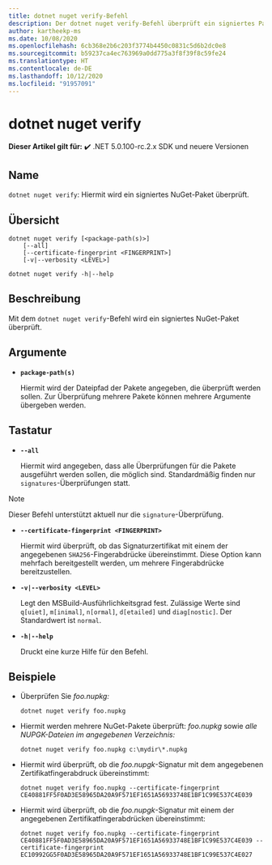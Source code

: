 ```yaml
---
title: dotnet nuget verify-Befehl
description: Der dotnet nuget verify-Befehl überprüft ein signiertes Paket.
author: kartheekp-ms
ms.date: 10/08/2020
ms.openlocfilehash: 6cb368e2b6c203f3774b4450c0831c5d6b2dc0e8
ms.sourcegitcommit: b59237ca4ec763969a0dd775a3f8f39f8c59fe24
ms.translationtype: HT
ms.contentlocale: de-DE
ms.lasthandoff: 10/12/2020
ms.locfileid: "91957091"
---
```

# <a name="dotnet-nuget-verify"></a>dotnet nuget verify

**Dieser Artikel gilt für:** ✔️ .NET 5.0.100-rc.2.x SDK und neuere Versionen

## <a name="name"></a>Name

`dotnet nuget verify`: Hiermit wird ein signiertes NuGet-Paket überprüft.

## <a name="synopsis"></a>Übersicht

```dotnetcli
dotnet nuget verify [<package-path(s)>]
    [--all]
    [--certificate-fingerprint <FINGERPRINT>]
    [-v|--verbosity <LEVEL>]

dotnet nuget verify -h|--help
```

## <a name="description"></a>Beschreibung

Mit dem `dotnet nuget verify`-Befehl wird ein signiertes NuGet-Paket überprüft.

## <a name="arguments"></a>Argumente

- **`package-path(s)`**

  Hiermit wird der Dateipfad der Pakete angegeben, die überprüft werden sollen. Zur Überprüfung mehrere Pakete können mehrere Argumente übergeben werden.

## <a name="options"></a>Tastatur

- **`--all`**

  Hiermit wird angegeben, dass alle Überprüfungen für die Pakete ausgeführt werden sollen, die möglich sind. Standardmäßig finden nur `signatures`-Überprüfungen statt.

> [!NOTE]
> Dieser Befehl unterstützt aktuell nur die `signature`-Überprüfung.

- **`--certificate-fingerprint <FINGERPRINT>`**

  Hiermit wird überprüft, ob das Signaturzertifikat mit einem der angegebenen `SHA256`-Fingerabdrücke übereinstimmt. Diese Option kann mehrfach bereitgestellt werden, um mehrere Fingerabdrücke bereitzustellen.

* **`-v|--verbosity <LEVEL>`**

  Legt den MSBuild-Ausführlichkeitsgrad fest. Zulässige Werte sind `q[uiet]`, `m[inimal]`, `n[ormal]`, `d[etailed]` und `diag[nostic]`. Der Standardwert ist `normal`.

* **`-h|--help`**

  Druckt eine kurze Hilfe für den Befehl.

## <a name="examples"></a>Beispiele

- Überprüfen Sie *foo.nupkg:*

  ```dotnetcli
  dotnet nuget verify foo.nupkg
  ```

- Hiermit werden mehrere NuGet-Pakete überprüft: *foo.nupkg* sowie *alle NUPGK-Dateien im angegebenen Verzeichnis:*

  ```dotnetcli
  dotnet nuget verify foo.nupkg c:\mydir\*.nupkg
  ```

- Hiermit wird überprüft, ob die *foo.nupgk*-Signatur mit dem angegebenen Zertifikatfingerabdruck übereinstimmt:

  ```dotnetcli
  dotnet nuget verify foo.nupkg --certificate-fingerprint CE40881FF5F0AD3E58965DA20A9F571EF1651A56933748E1BF1C99E537C4E039
  ```

- Hiermit wird überprüft, ob die *foo.nupgk*-Signatur mit einem der angegebenen Zertifikatfingerabdrücken übereinstimmt:

  ```dotnetcli
  dotnet nuget verify foo.nupkg --certificate-fingerprint CE40881FF5F0AD3E58965DA20A9F571EF1651A56933748E1BF1C99E537C4E039 --certificate-fingerprint EC10992GG5F0AD3E58965DA20A9F571EF1651A56933748E1BF1C99E537C4E027
  ```
